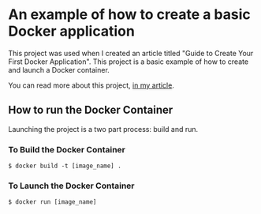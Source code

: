 # An example of how to create a basic Docker application

This project was used when I created an article titled "Guide to Create Your First Docker Application".
This project is a basic example of how to create and launch a Docker container.

You can read more about this project, [in my article](https://medium.com/@conan.mercer/a-guide-to-creating-your-very-first-docker-application-d4a444b30a65).

## How to run the Docker Container

Launching the project is a two part process: build and run.

### To Build the Docker Container

```
$ docker build -t [image_name] . 
```

### To Launch the Docker Container

```
$ docker run [image_name]
```